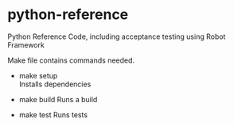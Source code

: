 # python-reference
Python Reference Code, including acceptance testing using Robot Framework

Make file contains commands needed.
* make setup  
Installs dependencies

* make build
Runs a build

* make test
Runs tests